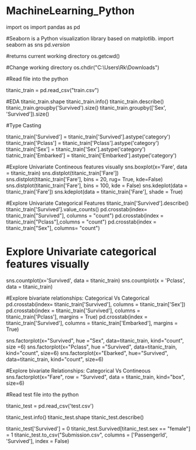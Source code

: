 # MachineLearning_Python
import os
import pandas as pd

#Seaborn is a Python visualization library based on matplotlib.
import seaborn as sns
pd._version_


#returns current working directory
os.getcwd()

#Change working directory
os.chdir("C:\\Users\\Rk\\Downloads")

#Read file into the python

titanic_train = pd.read_csv("train.csv")

#EDA
titanic_train.shape
titanic_train.info()
titanic_train.describe()
titanic_train.groupby('Survived').size()
titanic_train.groupby(['Sex', 'Survived']).size()

#Type Casting

titanic_train['Survived'] = titanic_train['Survived'].astype('category')
titanic_train['Pclass'] = titanic_train['Pclass'].astype('category')
titanic_train['Sex'] = titanic_train['Sex'].astype('category')
tiatnic_train['Embarked'] = titanic_train['Embarked'].astype('category')

#Explore Univariate Contineous features visually
sns.boxplot(x='Fare', data = titanic_train)
sns.distplot(titanic_train['Fare'])
sns.distplot(titanic_train['Fare'], bins = 20, rug= True, kde=False)
sns.distplot(titanic_train['Fare'], bins = 100, kde = False)
sns.kdeplot(data = titanic_train['Fare'])
sns.kdeplot(data = titanic_train['Fare'], shade = True)

#Explore Univariate Categorical Features
titanic_train['Survived'].describe()
titanic_train['Survived'].value_counts()
pd.crosstab(index= titanic_train["Survived"], columns = "count")
pd.crosstab(index = titanic_train["Pclass"],columns = "count")
pd.crosstab(index = titanic_train["Sex"], columns= "count")

# Explore Univariate categorical features visually
sns.countplot(x='Survived', data = titanic_train)
sns.countplot(x = 'Pclass', data = titanic_train)


#Explore bivariate relationships: Categorical Vs Categorical
pd.crosstab(index= titanic_train['Survived'], columns = titanic_train['Sex'])
pd.crosstab(index = titanic_train['Survived'], columns = titanic_train['Pclass'], margins = True)
pd.crosstab(index = titanic_train['Survived'], columns = titanic_train['Embarked'], margins = True)

sns.factorplot(x="Survived", hue ="Sex", data=titanic_train, kind="count", size =6)
sns.factorplot(x="Pclass", hue ="Survived", data=titanic_train, kind="count", size=6)
sns.factorplot(x="Ebarked", hue="Survived", data=titanic_train, kind="count", size=6)

#Explore bivariate Relationships: Categorical Vs Contineous
sns.factorplot(x="Fare", row = "Survived", data = titanic_train, kind="box", size=6)


#Read test file into the python

titanic_test = pd.read_csv('test.csv')


titanic_test.info()
titanic_test.shape
titanic_test.describe()

titanic_test['Survived'] = 0
titanic_test.Survived[titanic_test.sex == "female"] = 1
titanic_test.to_csv("Submission.csv", columns = ['PassengerId', 'Survived'], index = False)

